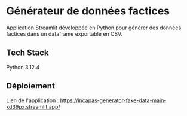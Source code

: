 
# Générateur de données factices

Application Streamlit développée en Python pour générer des données factices dans un dataframe exportable en CSV.

## Tech Stack

Python 3.12.4

## Déploiement

Lien de l'application : https://incapas-generator-fake-data-main-xd39px.streamlit.app/